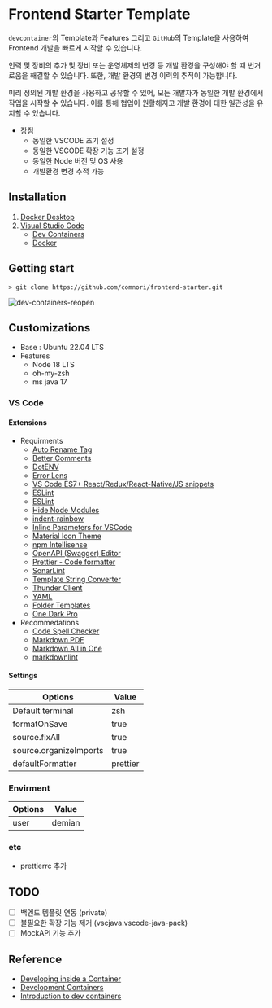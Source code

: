 # Frontend Starter Template

`devcontainer`의 Template과 Features 그리고 `GitHub`의 Template을 사용하여 Frontend 개발을 빠르게 시작할 수 있습니다.

인력 및 장비의 추가 및 장비 또는 운영체제의 변경 등 개발 환경을 구성해야 할 때 번거로움을 해결할 수 있습니다. 또한, 개발 환경의 변경 이력의 추적이 가능합니다.

미리 정의된 개발 환경을 사용하고 공유할 수 있어, 모든 개발자가 동일한 개발 환경에서 작업을 시작할 수 있습니다. 이를 통해 협업이 원활해지고 개발 환경에 대한 일관성을 유지할 수 있습니다.

- 장점
  - 동일한 VSCODE 초기 설정
  - 동일한 VSCODE 확장 기능 초기 설정
  - 동일한 Node 버전 및 OS 사용
  - 개발환경 변경 추적 가능

## Installation

1. [Docker Desktop](https://www.docker.com/products/docker-desktop/)
2. [Visual Studio Code](https://code.visualstudio.com/)
    - [Dev Containers](vscode:extension/ms-vscode-remote.remote-containers)
    - [Docker](vscode:extension/ms-azuretools.vscode-docker)

## Getting start

```shell
> git clone https://github.com/comnori/frontend-starter.git
```

![dev-containers-reopen](https://code.visualstudio.com/assets/docs/devcontainers/create-dev-container/dev-containers-reopen.png)

## Customizations

- Base : Ubuntu 22.04 LTS
- Features
  - Node 18 LTS
  - oh-my-zsh
  - ms java 17

### VS Code

#### Extensions

- Requirments
  - [Auto Rename Tag](vscode:extension/formulahendry.auto-rename-tag)
  - [Better Comments](vscode:extension/aaron-bond.better-comments)
  - [DotENV](vscode:extension/mikestead.dotenv)
  - [Error Lens](vscode:extension/usernamehw.errorlens)
  - [VS Code ES7+ React/Redux/React-Native/JS snippets](vscode:extension/dsznajder.es7-react-js-snippets)
  - [ESLint](vscode:extension/dbaeumer.vscode-eslint)
  - [ESLint](vscode:extension/mhutchie.git-graph)
  - [Hide Node Modules](vscode:extension/chrisbibby.hide-node-modules)
  - [indent-rainbow](vscode:extension/oderwat.indent-rainbow)
  - [Inline Parameters for VSCode](vscode:extension/liamhammett.inline-parameters)
  - [Material Icon Theme](vscode:extension/PKief.material-icon-theme)
  - [npm Intellisense](vscode:extension/christian-kohler.npm-intellisense)
  - [OpenAPI (Swagger) Editor](vscode:extension/42Crunch.vscode-openapi)
  - [Prettier - Code formatter](vscode:extension/esbenp.prettier-vscode)
  - [SonarLint](vscode:extension/SonarSource.sonarlint-vscode)
  - [Template String Converter](vscode:extension/meganrogge.template-string-converter)
  - [Thunder Client](vscode:extension/rangav.vscode-thunder-client)
  - [YAML](vscode:extension/redhat.vscode-yaml)
  - [Folder Templates](vscode:extension/Huuums.vscode-fast-folder-structure)
  - [One Dark Pro](vscode:extension/zhuangtongfa.material-theme)
- Recommedations
  - [Code Spell Checker](vscode:extension/streetsidesoftware.code-spell-checker)
  - [Markdown PDF](vscode:extension/yzane.markdown-pdf)
  - [Markdown All in One](vscode:extension/yzhang.markdown-all-in-one)
  - [markdownlint](vscode:extension/DavidAnson.vscode-markdownlint)

#### Settings

|Options|Value|
|-|-|
|Default terminal|zsh|
|formatOnSave|true|
|source.fixAll|true|
|source.organizeImports|true|
|defaultFormatter|prettier|

### Envirment

|Options|Value|
|-|-|
|user|demian|

### etc

- prettierrc 추가

## TODO

- [ ] 백엔드 템플릿 연동 (private)
- [ ] 불필요한 확장 기능 제거 (vscjava.vscode-java-pack)
- [ ] MockAPI 기능 추가

## Reference

- [Developing inside a Container](https://code.visualstudio.com/docs/devcontainers/containers)
- [Development Containers](https://containers.dev/)
- [Introduction to dev containers](https://docs.github.com/en/codespaces/setting-up-your-project-for-codespaces/adding-a-dev-container-configuration/introduction-to-dev-containers)